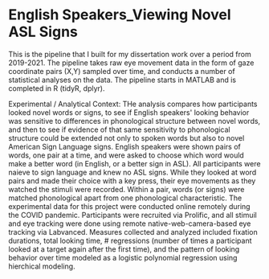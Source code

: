 # English Speakers_Viewing Novel ASL Signs
This is the pipeline that I built for my dissertation work over a period from 2019-2021. The pipeline takes raw eye movement data in the form of gaze coordinate pairs (X,Y) sampled over time, and conducts a number of statistical analyses on the data. The pipeline starts in MATLAB and is completed in R (tidyR, dplyr). 

Experimental / Analytical Context:
THe analysis compares how participants looked novel words or signs, to see if English speakers' looking behavior was sensitive to differences in phonological structure between novel words, and then to see if evidence of that same sensitivity to phonological structure could be extended not only to spoken words but also to novel American Sign Language signs. English speakers were shown pairs of words, one pair at a time, and were asked to choose which word would make a better word (in English, or a better sign in ASL). All participants were naieve to sign language and knew no ASL signs. While they looked at word pairs and made their choice with a key press, their eye movements as they watched the stimuli were recorded. Within a pair, words (or signs) were matched phonological apart from one phonological characteristic. The experimental data for this project were conducted online remotely during the COVID pandemic. Participants were recruited via Prolific, and all stimuil and eye tracking were done using remote native-web-camera-based eye tracking via Labvanced. Measures collected and analyzed included fixation durations, total looking time, # regressions (number of times a participant looked at a target again after the first time), and the pattern of looking behavior over time modeled as a logistic polynomial regression using hierchical modeling. 


